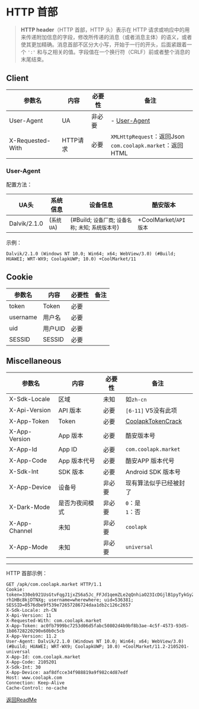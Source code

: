 # HTTP 首部

> **HTTP header**（HTTP 首部，HTTP 头）表示在 HTTP 请求或响应中的用来传递附加信息的字段，修改所传递的消息（或者消息主体）的语义，或者使其更加精确。消息首部不区分大小写，开始于一行的开头，后面紧跟着一个 `':'` 和与之相关的值。字段值在一个换行符（CRLF）前或者整个消息的末尾结束。

## Client

| 参数名 | 内容 | 必要性 | 备注 |
| - | - | - | - |
| User-Agent | UA | 非必要 | - [User-Agent](#User-Agent) |
| X-Requested-With | HTTP请求 | 必要 | `XMLHttpRequest`：返回Json<br>`com.coolapk.market`：返回HTML |

### User-Agent

配置方法：

| UA头 | 系统信息 | 设备信息 | 酷安版本 |
| - | - | - | - |
| Dalvik/2.1.0 | (`系统UA`) | (#Build; `设备厂商`; `设备名称`; `未知`; `系统版本号`) | +CoolMarket/`API版本` |

示例：

```
Dalvik/2.1.0 (Windows NT 10.0; Win64; x64; WebView/3.0) (#Build; HUAWEI; WRT-WX9; CoolapkUWP; 10.0) +CoolMarket/11
```

## Cookie

| 参数名 | 内容 | 必要性 | 备注 |
| - | - | - | - |
| token | Token | 必要 |  |
| username | 用户名 | 必要 |  |
| uid | 用户UID | 必要 |  |
| SESSID | SESSID | 必要 |  |


## Miscellaneous

| 参数名 | 内容 | 必要性 | 备注 |
| - | - | - | - |
| X-Sdk-Locale | 区域 | 未知 | 如`zh-cn` |
| X-Api-Version | API 版本 | 必要 | `[6-11]` V5没有此项 |
| X-App-Token | Token | 必要 | [CoolapkTokenCrack](https://github.com/ZCKun/CoolapkTokenCrack "CoolapkTokenCrack") |
| X-App-Version | App 版本 | 必要 | 酷安版本号 |
| X-App-Id | App ID | 必要 | `com.coolapk.market` |
| X-App-Code | App 版本代号 | 必要 | 酷安APP 版本代号 |
| X-Sdk-Int | SDK 版本 | 必要 | Android SDK 版本号 |
| X-App-Device | 设备号 | 非必要 | 现有算法似乎已经被封了 |
| X-Dark-Mode | 是否为夜间模式 | 非必要 | `0`：是</br>`1`：否 |
| X-App-Channel | 未知 | 非必要 | `coolapk` |
| X-App-Mode | 未知 | 非必要 | `universal` |

---

HTTP 首部示例：

```
GET /apk/com.coolapk.market HTTP/1.1
Cookie: token=330eb921UsGtvFqgJ1jxZS6a5Jc_FFJd1qemZLe2qQnhiaO23IcDGjlB1pyTykGyZ_yA7DNpSCnQUcQw49tYgdT4HSfPkgEyR1F0VJyVqIjhBOcMmH722gU_PVoFINpZWCSjuXXLQlwb_t23uFlGi4_NzBS20mnv9Vyju_cQZpIsS5pG_TcqHduC2TY1e16vLf1qnhwraSDEXRZ-rh1HBc8kjDTNXg; username=wherewhere; uid=536381; SESSID=0576dbe9f539e72657286724daa1db2c126c2657
X-Sdk-Locale: zh-CN
X-Api-Version: 11
X-Requested-With: com.coolapk.market
X-App-Token: ac0fb7999bc7253d06d5fabc50802d4b9bf8b3ae-4c5f-4573-93d5-1b86728220290x60b0c5cb
X-App-Version: 11.2
User-Agent: Dalvik/2.1.0 (Windows NT 10.0; Win64; x64; WebView/3.0) (#Build; HUAWEI; WRT-WX9; CoolapkUWP; 10.0) +CoolMarket/11.2-2105201-universal
X-App-Id: com.coolapk.market
X-App-Code: 2105201
X-Sdk-Int: 30
X-App-Device: aaf8dfcce34f988819a9f982c4d87edf
Host: www.coolapk.com
Connection: Keep-Alive
Cache-Control: no-cache
```

[返回ReadMe](../../README.md "返回ReadMe")